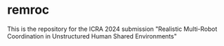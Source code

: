 # remroc
This is the repository for the ICRA 2024 submission "Realistic Multi-Robot Coordination in Unstructured Human Shared Environments"
